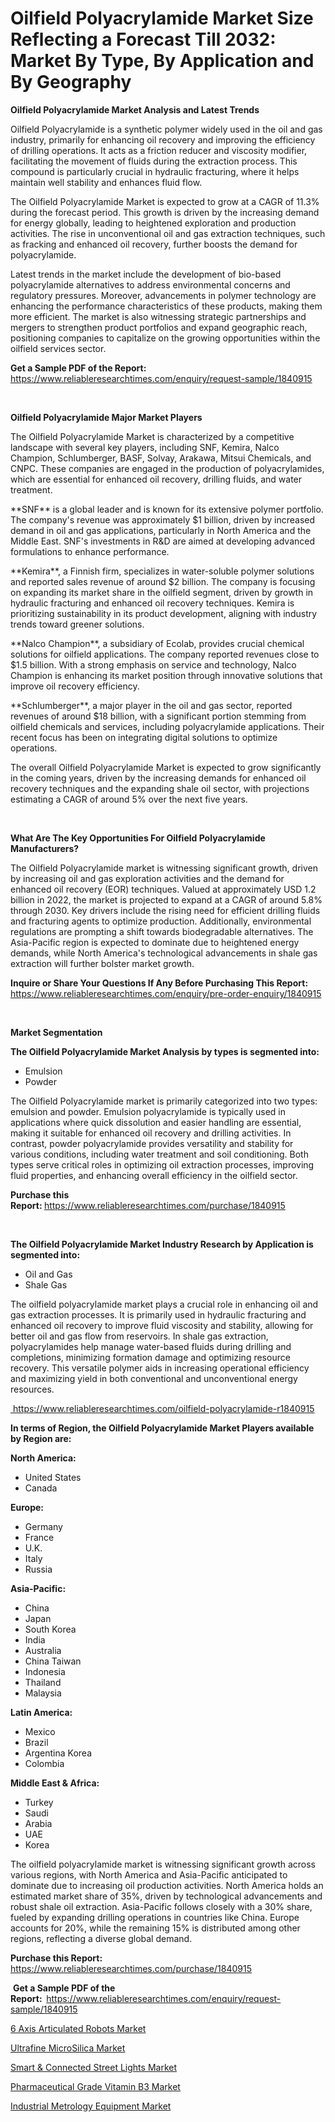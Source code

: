 <p><h1>Oilfield Polyacrylamide Market Size Reflecting a Forecast Till 2032: Market By Type, By Application and By Geography</h1></p><p><strong>Oilfield Polyacrylamide Market Analysis and Latest Trends</strong></p>
<p><p>Oilfield Polyacrylamide is a synthetic polymer widely used in the oil and gas industry, primarily for enhancing oil recovery and improving the efficiency of drilling operations. It acts as a friction reducer and viscosity modifier, facilitating the movement of fluids during the extraction process. This compound is particularly crucial in hydraulic fracturing, where it helps maintain well stability and enhances fluid flow.</p><p>The Oilfield Polyacrylamide Market is expected to grow at a CAGR of 11.3% during the forecast period. This growth is driven by the increasing demand for energy globally, leading to heightened exploration and production activities. The rise in unconventional oil and gas extraction techniques, such as fracking and enhanced oil recovery, further boosts the demand for polyacrylamide.</p><p>Latest trends in the market include the development of bio-based polyacrylamide alternatives to address environmental concerns and regulatory pressures. Moreover, advancements in polymer technology are enhancing the performance characteristics of these products, making them more efficient. The market is also witnessing strategic partnerships and mergers to strengthen product portfolios and expand geographic reach, positioning companies to capitalize on the growing opportunities within the oilfield services sector.</p></p>
<p><strong>Get a Sample PDF of the Report:&nbsp;</strong> <a href="https://www.reliableresearchtimes.com/enquiry/request-sample/1840915?utm_campaign=2264&utm_medium=2&utm_source=Github&utm_content=ia&utm_term=03042025&utm_id=oilfield-polyacrylamide">https://www.reliableresearchtimes.com/enquiry/request-sample/1840915</a></p>
<p>&nbsp;</p>
<p><strong>Oilfield Polyacrylamide Major Market Players</strong></p>
<p><p>The Oilfield Polyacrylamide Market is characterized by a competitive landscape with several key players, including SNF, Kemira, Nalco Champion, Schlumberger, BASF, Solvay, Arakawa, Mitsui Chemicals, and CNPC. These companies are engaged in the production of polyacrylamides, which are essential for enhanced oil recovery, drilling fluids, and water treatment.</p><p>**SNF** is a global leader and is known for its extensive polymer portfolio. The company's revenue was approximately $1 billion, driven by increased demand in oil and gas applications, particularly in North America and the Middle East. SNF's investments in R&D are aimed at developing advanced formulations to enhance performance.</p><p>**Kemira**, a Finnish firm, specializes in water-soluble polymer solutions and reported sales revenue of around $2 billion. The company is focusing on expanding its market share in the oilfield segment, driven by growth in hydraulic fracturing and enhanced oil recovery techniques. Kemira is prioritizing sustainability in its product development, aligning with industry trends toward greener solutions.</p><p>**Nalco Champion**, a subsidiary of Ecolab, provides crucial chemical solutions for oilfield applications. The company reported revenues close to $1.5 billion. With a strong emphasis on service and technology, Nalco Champion is enhancing its market position through innovative solutions that improve oil recovery efficiency.</p><p>**Schlumberger**, a major player in the oil and gas sector, reported revenues of around $18 billion, with a significant portion stemming from oilfield chemicals and services, including polyacrylamide applications. Their recent focus has been on integrating digital solutions to optimize operations.</p><p>The overall Oilfield Polyacrylamide Market is expected to grow significantly in the coming years, driven by the increasing demands for enhanced oil recovery techniques and the expanding shale oil sector, with projections estimating a CAGR of around 5% over the next five years.</p></p>
<p>&nbsp;</p>
<p><strong>What Are The Key Opportunities For Oilfield Polyacrylamide Manufacturers?</strong></p>
<p><p>The Oilfield Polyacrylamide market is witnessing significant growth, driven by increasing oil and gas exploration activities and the demand for enhanced oil recovery (EOR) techniques. Valued at approximately USD 1.2 billion in 2022, the market is projected to expand at a CAGR of around 5.8% through 2030. Key drivers include the rising need for efficient drilling fluids and fracturing agents to optimize production. Additionally, environmental regulations are prompting a shift towards biodegradable alternatives. The Asia-Pacific region is expected to dominate due to heightened energy demands, while North America's technological advancements in shale gas extraction will further bolster market growth.</p></p>
<p><strong>Inquire or Share Your Questions If Any Before Purchasing This Report:</strong> <a href="https://www.reliableresearchtimes.com/enquiry/pre-order-enquiry/1840915?utm_campaign=2264&utm_medium=2&utm_source=Github&utm_content=ia&utm_term=03042025&utm_id=oilfield-polyacrylamide">https://www.reliableresearchtimes.com/enquiry/pre-order-enquiry/1840915</a></p>
<p>&nbsp;</p>
<p><strong>Market Segmentation</strong></p>
<p><strong>The Oilfield Polyacrylamide Market Analysis by types is segmented into:</strong></p>
<p><ul><li>Emulsion</li><li>Powder</li></ul></p>
<p><p>The Oilfield Polyacrylamide market is primarily categorized into two types: emulsion and powder. Emulsion polyacrylamide is typically used in applications where quick dissolution and easier handling are essential, making it suitable for enhanced oil recovery and drilling activities. In contrast, powder polyacrylamide provides versatility and stability for various conditions, including water treatment and soil conditioning. Both types serve critical roles in optimizing oil extraction processes, improving fluid properties, and enhancing overall efficiency in the oilfield sector.</p></p>
<p><strong>Purchase this Report:&nbsp;</strong><a href="https://www.reliableresearchtimes.com/purchase/1840915?utm_campaign=2264&utm_medium=2&utm_source=Github&utm_content=ia&utm_term=03042025&utm_id=oilfield-polyacrylamide">https://www.reliableresearchtimes.com/purchase/1840915</a></p>
<p>&nbsp;</p>
<p><strong>The Oilfield Polyacrylamide Market Industry Research by Application is segmented into:</strong></p>
<p><ul><li>Oil and Gas</li><li>Shale Gas</li></ul></p>
<p><p>The oilfield polyacrylamide market plays a crucial role in enhancing oil and gas extraction processes. It is primarily used in hydraulic fracturing and enhanced oil recovery to improve fluid viscosity and stability, allowing for better oil and gas flow from reservoirs. In shale gas extraction, polyacrylamides help manage water-based fluids during drilling and completions, minimizing formation damage and optimizing resource recovery. This versatile polymer aids in increasing operational efficiency and maximizing yield in both conventional and unconventional energy resources.</p></p>
<p><a href="https://www.reliableresearchtimes.com/oilfield-polyacrylamide-r1840915?utm_campaign=2264&utm_medium=2&utm_source=Github&utm_content=ia&utm_term=03042025&utm_id=oilfield-polyacrylamide">&nbsp;https://www.reliableresearchtimes.com/oilfield-polyacrylamide-r1840915</a></p>
<p><strong>In terms of Region, the Oilfield Polyacrylamide Market Players available by Region are:</strong></p>
<p>
    <p> <strong> North America: </strong>
        <ul>
            <li>United States</li>
            <li>Canada</li>
        </ul>
        </p> 
    <p> <strong> Europe: </strong>
        <ul>
            <li>Germany</li>
            <li>France</li>
            <li>U.K.</li>
            <li>Italy</li>
            <li>Russia</li>
        </ul>
        </p> 
    <p> <strong> Asia-Pacific: </strong>
        <ul>
            <li>China</li>
            <li>Japan</li>
            <li>South Korea</li>
            <li>India</li>
            <li>Australia</li>
            <li>China Taiwan</li>
            <li>Indonesia</li>
            <li>Thailand</li>
            <li>Malaysia</li>
        </ul>
        </p> 
    <p> <strong> Latin America: </strong>
        <ul>
            <li>Mexico</li>
            <li>Brazil</li>
            <li>Argentina Korea</li>
            <li>Colombia</li>
        </ul>
        </p> 
    <p> <strong> Middle East & Africa: </strong>
        <ul>
            <li>Turkey</li>
            <li>Saudi</li>
            <li>Arabia</li>
            <li>UAE</li>
            <li>Korea</li>
        </ul>
    </p>
    </p>
<p><p>The oilfield polyacrylamide market is witnessing significant growth across various regions, with North America and Asia-Pacific anticipated to dominate due to increasing oil production activities. North America holds an estimated market share of 35%, driven by technological advancements and robust shale oil extraction. Asia-Pacific follows closely with a 30% share, fueled by expanding drilling operations in countries like China. Europe accounts for 20%, while the remaining 15% is distributed among other regions, reflecting a diverse global demand.</p></p>
<p><strong>Purchase this Report: </strong><a href="https://www.reliableresearchtimes.com/purchase/1840915?utm_campaign=2264&utm_medium=2&utm_source=Github&utm_content=ia&utm_term=03042025&utm_id=oilfield-polyacrylamide">https://www.reliableresearchtimes.com/purchase/1840915</a></p>
<p>&nbsp;<strong>Get a Sample PDF of the Report:&nbsp;&nbsp;</strong><a href="https://www.reliableresearchtimes.com/enquiry/request-sample/1840915?utm_campaign=2264&utm_medium=2&utm_source=Github&utm_content=ia&utm_term=03042025&utm_id=oilfield-polyacrylamide">https://www.reliableresearchtimes.com/enquiry/request-sample/1840915</a></p>
<p><strong></strong></p>
<p><p><a href="https://www.linkedin.com/pulse/estimating-size-growth-potential-6-axis-articulated-nkdhc?utm_campaign=2264&utm_medium=2&utm_source=Github&utm_content=ia&utm_term=03042025&utm_id=oilfield-polyacrylamide">6 Axis Articulated Robots Market</a></p><p><a href="https://github.com/sakourkishev/Market-Research-Report-List-1/blob/main/ultrafine-microsilica-market.md?utm_campaign=2264&utm_medium=2&utm_source=Github&utm_content=ia&utm_term=03042025&utm_id=oilfield-polyacrylamide">Ultrafine MicroSilica Market</a></p><p><a href="https://www.linkedin.com/pulse/smart-connected-street-lights-market-analysis-report-2025-2032-apeoc?utm_campaign=2264&utm_medium=2&utm_source=Github&utm_content=ia&utm_term=03042025&utm_id=oilfield-polyacrylamide">Smart & Connected Street Lights Market</a></p><p><a href="https://github.com/bordzjisela/Market-Research-Report-List-1/blob/main/pharmaceutical-grade-vitamin-b3-market.md?utm_campaign=2264&utm_medium=2&utm_source=Github&utm_content=ia&utm_term=03042025&utm_id=oilfield-polyacrylamide">Pharmaceutical Grade Vitamin B3 Market</a></p><p><a href="https://www.linkedin.com/pulse/examination-market-segmentation-industrial-metrology-equipment-wmzac?utm_campaign=2264&utm_medium=2&utm_source=Github&utm_content=ia&utm_term=03042025&utm_id=oilfield-polyacrylamide">Industrial Metrology Equipment Market</a></p></p>